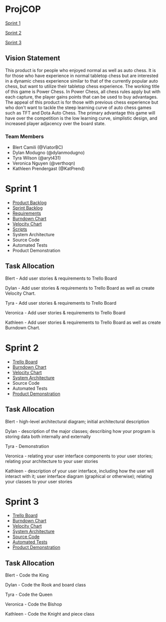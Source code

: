 # ProjCOP

[Sprint 1](#sprint-1)

[Sprint 2](#sprint-2)

[Sprint 3](#sprint-3)

## Vision Statement

This product is for people who enjoyed normal as well as auto chess.
It is for those who have experience in normal tabletop chess but are interested in a dynamic chess experience similar to that of the currently popular auto chess, but want to utilize their tabletop chess experience.
The working title of this game is Power Chess. In Power Chess, all chess rules apply but with each capture, the player gains points that can be used to buy advantages.
The appeal of this product is for those with previous chess experience but who don't want to tackle the steep learning curve of auto chess games such as TFT and Dota Auto Chess.
The primary advantage this game will have over the competition is the low learning curve, simplistic design, and increased player adjacency over the board state.

### Team Members
* Blert Camili (@ViatorBC)
* Dylan Modugno (@dylanmodugno)
* Tyra Wilson (@aryt431)
* Veronica Nguyen (@verthoqn)
* Kathleen Prendergast (@KatPrend)

# Sprint 1
* [Product Backlog](https://trello.com/b/isWG1e2o/power-chesss)
* [Sprint Backlog](https://trello.com/b/isWG1e2o/power-chesss)
* [Requirements](https://trello.com/b/isWG1e2o/power-chesss)
* [Burndown Chart](https://github.com/aryt431/ProjCOP/blob/main/Burndown%20Charts/Burndown1.png)
* [Velocity Chart](https://github.com/aryt431/ProjCOP/blob/main/Velocity%20Charts/Velocity%20Chart.png)
* [Scripts](https://github.com/aryt431/ProjCOP/tree/main/Power%20Chess/Assets/Scripts)
* System Architecture
* Source Code
* Automated Tests
* Product Demonstration

## Task Allocation
Blert - Add user stories & requirements to Trello Board

Dylan - Add user stories & requirements to Trello Board as well as create Velocity Chart.

Tyra - Add user stories & requirements to Trello Board

Veronica - Add user stories & requirements to Trello Board

Kathleen - Add user stories & requirements to Trello Board  as well as create Burndown Chart.

# Sprint 2

- [Trello Board](https://trello.com/b/isWG1e2o/power-chesss)
- [Burndown Chart](https://github.com/aryt431/ProjCOP/blob/main/Burndown%20Charts/Burndown2.png)
- [Velocity Chart](https://github.com/aryt431/ProjCOP/blob/main/Velocity%20Charts/Velocity%20Chart.png)
- [System Architecture](https://github.com/aryt431/ProjCOP/blob/main/Architecture/architecture.md)
- Source Code
- Automated Tests
- [Product Demonstration](https://youtu.be/Hy6p47SEeDM)

## Task Allocation
Blert - high-level architectural diagram; initial architectural description

Dylan - description of the major classes; describing how your program is storing data both internally and externally

Tyra - Demonstration

Veronica - relating your user interface components to your user stories; relating your architecture to your user stories

Kathleen - description of your user interface, including how the user will interact with it; user interface diagram (graphical or otherwise); relating your classes to your user stories

# Sprint 3

- [Trello Board](https://trello.com/b/isWG1e2o/power-chesss)
- [Burndown Chart](https://github.com/aryt431/ProjCOP/blob/main/Burndown%20Charts/Burndown3.png)
- [Velocity Chart](https://github.com/aryt431/ProjCOP/blob/main/Velocity%20Charts/Velocity%20Chart.png)
- [System Architecture](https://github.com/aryt431/ProjCOP/blob/main/Architecture/architecture.md)
- [Source Code](https://github.com/aryt431/ProjCOP/tree/main/Power%20Chess/Assets/Scripts)
- [Automated Tests](https://github.com/aryt431/ProjCOP/blob/main/Power%20Chess/Assets/Tests/EditMode/PositionTests.cs)
- [Product Demonstration](https://youtu.be/KprRLf0HmTk)

## Task Allocation
Blert - Code the King

Dylan - Code the Rook and board class

Tyra - Code the Queen

Veronica - Code the Bishop

Kathleen - Code the Knight and piece class
